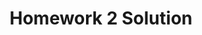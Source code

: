 ---
link: homework2_solution_2018.pdf
title: Homework 2 Solution
year: 2018
published: false
categories: designopt_assignment
---